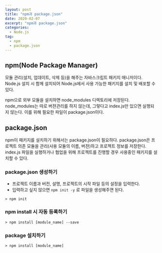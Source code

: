 ```yaml
---
layout: post
title: "npm과 package.json"
date: 2020-02-07
excerpt: "npm과 package.json"
categories:
  - Node.js
tag:
  - npm
  - package.json
---
```


## npm(Node Package Manager)

모듈 관리(설치, 업데이트, 삭제 등)을 해주는 자바스크립트 패키지 매니저이다. Node.js 설치 시 함께 설치되어 Node.js에서 사용 가능한 패키지를 설치 및 배포할 수 있다.

npm으로 외부 모듈을 설치하면 node_modules 디렉토리에 저장된다. node_modules는 따로 버젼관리를 하지 않는데, 그렇다고 index.js만 있으면 실행되지 않는다. 이를 위해 필요한 파일이 package.json이다.

## package.json

npm이 패키지를 설치하기 위해서는 package.json이 필요하다. package.json은 프로젝트 의존 모듈을 관리(사용 모듈의 이름, 버젼)하고 프로젝트 정보를 저장한다. index.js 파일을 실행하거나 협업을 위해 프로젝트를 진행할 경우 사용중인 패키지를 설치할 수 있다.

### package.json 생성하기

* 프로젝트 이름과 버전, 설명, 프로젝트의 시작 파일 등의 설정을 입력한다.
* 입력하고 싶지 않으면 `npm init -y` 로 파일을 생성해주면 된다.

```linux
> npm init
```

### npm install 시 자동 등록하기

```linux
> npm install [module_name] --save
```

### package 설치하기

```linux
> npm install [module_name]
```